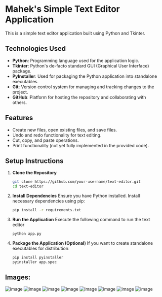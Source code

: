 # Mahek's Simple Text Editor Application

This is a simple text editor application built using Python and Tkinter.

## Technologies Used

- **Python**: Programming language used for the application logic.
- **Tkinter**: Python's de-facto standard GUI (Graphical User Interface) package.
- **PyInstaller**: Used for packaging the Python application into standalone executables.
- **Git**: Version control system for managing and tracking changes to the project.
- **GitHub**: Platform for hosting the repository and collaborating with others.

## Features

- Create new files, open existing files, and save files.
- Undo and redo functionality for text editing.
- Cut, copy, and paste operations.
- Print functionality (not yet fully implemented in the provided code).

## Setup Instructions

1. **Clone the Repository**

   ```bash
   git clone https://github.com/your-username/text-editor.git
   cd text-editor
    ```

2. **Install Dependencies**
Ensure you have Python installed. Install necessary dependencies using pip:

    ```bash
    pip install -r requirements.txt
    ```

3. **Run the Application**
Execute the following command to run the text editor

   ```bash
   python app.py
   ```

4. **Package the Application (Optional)**
If you want to create standalone executables for distribution:

    ```bash
    pip install pyinstaller
    pyinstaller app.spec
    ```

## Images: <br>
![image](https://github.com/MahekRohitGor/Mahek-s-Text-Editor/assets/101034649/fe18a6c2-7140-40a9-ae8d-2eabafb8b33b)
![image](https://github.com/MahekRohitGor/Mahek-s-Text-Editor/assets/101034649/eb62b090-af67-4aa1-bc68-8f0b61d8016a)
![image](https://github.com/MahekRohitGor/Mahek-s-Text-Editor/assets/101034649/e7e22539-556d-46c2-994a-c9cd503767d4)
![image](https://github.com/MahekRohitGor/Mahek-s-Text-Editor/assets/101034649/b403678c-8955-4f40-a7ed-efcf92663bf6)
![image](https://github.com/MahekRohitGor/Mahek-s-Text-Editor/assets/101034649/3c31f944-a400-4bae-84dd-ac39196ade55)
![image](https://github.com/MahekRohitGor/Mahek-s-Text-Editor/assets/101034649/efca61fc-be01-4f17-9111-b72e18b9b776)
![image](https://github.com/MahekRohitGor/Mahek-s-Text-Editor/assets/101034649/47005afe-d5aa-43ed-ab33-bb7c42cc07d1)
![image](https://github.com/MahekRohitGor/Mahek-s-Text-Editor/assets/101034649/e0bc7c86-9991-4a5f-aeb7-e7b6dd793544)

